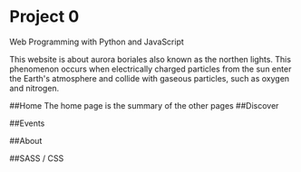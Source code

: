 # Project 0

Web Programming with Python and JavaScript

This website is about aurora boriales also known as the northen lights. This phenomenon occurs when electrically charged particles from the sun enter the Earth's atmosphere and collide with gaseous particles, such as oxygen and nitrogen.

##Home
The home page is the summary of the other pages
##Discover

##Events

##About

##SASS / CSS